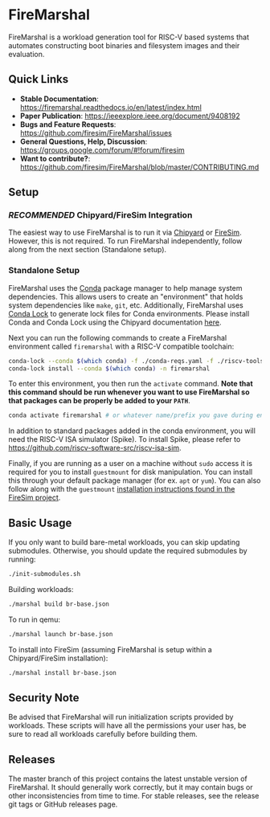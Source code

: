 # FireMarshal

FireMarshal is a workload generation tool for RISC-V based systems that automates constructing boot binaries and filesystem images and their evaluation.

## Quick Links

* **Stable Documentation**: https://firemarshal.readthedocs.io/en/latest/index.html
* **Paper Publication**: https://ieeexplore.ieee.org/document/9408192
* **Bugs and Feature Requests**: https://github.com/firesim/FireMarshal/issues
* **General Questions, Help, Discussion**: https://groups.google.com/forum/#!forum/firesim
* **Want to contribute?**: https://github.com/firesim/FireMarshal/blob/master/CONTRIBUTING.md

## Setup

### *RECOMMENDED* Chipyard/FireSim Integration

The easiest way to use FireMarshal is to run it via [Chipyard](https://chipyard.readthedocs.io/en/latest/) or [FireSim](https://docs.fires.im/en/latest/).
However, this is not required.
To run FireMarshal independently, follow along from the next section (Standalone setup).

### Standalone Setup

FireMarshal uses the [Conda](https://docs.conda.io/en/latest/) package manager to help manage system dependencies.
This allows users to create an "environment" that holds system dependencies like ``make``, ``git``, etc.
Additionally, FireMarshal uses [Conda Lock](https://conda.github.io/conda-lock/) to generate lock files for Conda environments.
Please install Conda and Conda Lock using the Chipyard documentation [here](https://chipyard.readthedocs.io/en/main/Chipyard-Basics/Initial-Repo-Setup.html#default-requirements-installation).

Next you can run the following commands to create a FireMarshal environment called ``firemarshal`` with a RISC-V compatible toolchain:

```bash
conda-lock --conda $(which conda) -f ./conda-reqs.yaml -f ./riscv-tools.yaml -p linux-64
conda-lock install --conda $(which conda) -n firemarshal
```

To enter this environment, you then run the ``activate`` command.
**Note that this command should be run whenever you want to use FireMarshal so that packages can be properly be added to your ``PATH``**.

```bash
conda activate firemarshal # or whatever name/prefix you gave during environment creation
```

In addition to standard packages added in the conda environment, you will need the RISC-V ISA simulator (Spike).
To install Spike, please refer to https://github.com/riscv-software-src/riscv-isa-sim.

Finally, if you are running as a user on a machine without ``sudo`` access it is required for you to install ``guestmount`` for disk manipulation.
You can install this through your default package manager (for ex. ``apt`` or ``yum``).
You can also follow along with the ``guestmount`` [installation instructions found in the FireSim project](https://docs.fires.im/en/stable/Getting-Started-Guides/On-Premises-FPGA-Getting-Started/Initial-Setup/RHS-Research-Nitefury-II.html?highlight=guestmount#install-guestmount).

## Basic Usage

If you only want to build bare-metal workloads, you can skip updating submodules.
Otherwise, you should update the required submodules by running:

```bash
./init-submodules.sh
```

Building workloads:

```bash
./marshal build br-base.json
```

To run in qemu:

```bash
./marshal launch br-base.json
```

To install into FireSim (assuming FireMarshal is setup within a Chipyard/FireSim installation):

```bash
./marshal install br-base.json
```

## Security Note

Be advised that FireMarshal will run initialization scripts provided by workloads.
These scripts will have all the permissions your user has, be sure to read all workloads carefully before building them.

## Releases

The master branch of this project contains the latest unstable version of FireMarshal.
It should generally work correctly, but it may contain bugs or other inconsistencies from time to time.
For stable releases, see the release git tags or GitHub releases page.
